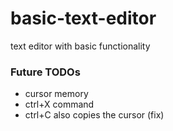 # basic-text-editor
text editor with basic functionality

### Future TODOs
- cursor memory
- ctrl+X command
- ctrl+C also copies the cursor (fix)
